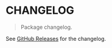 # CHANGELOG

> Package changelog.

See [GitHub Releases](https://github.com/stdlib-js/time-toc/releases) for the changelog.